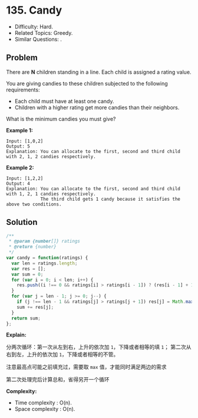 # 135. Candy

- Difficulty: Hard.
- Related Topics: Greedy.
- Similar Questions: .

## Problem

There are **N** children standing in a line. Each child is assigned a rating value.

You are giving candies to these children subjected to the following requirements:

- Each child must have at least one candy.
- Children with a higher rating get more candies than their neighbors.

What is the minimum candies you must give?

**Example 1:**

```
Input: [1,0,2]
Output: 5
Explanation: You can allocate to the first, second and third child with 2, 1, 2 candies respectively.
```

**Example 2:**

```
Input: [1,2,2]
Output: 4
Explanation: You can allocate to the first, second and third child with 1, 2, 1 candies respectively.
             The third child gets 1 candy because it satisfies the above two conditions.
```

## Solution

```javascript
/**
 * @param {number[]} ratings
 * @return {number}
 */
var candy = function(ratings) {
  var len = ratings.length;
  var res = [];
  var sum = 0;
  for (var i = 0; i < len; i++) {
    res.push((i !== 0 && ratings[i] > ratings[i - 1]) ? (res[i - 1] + 1) : 1);
  }
  for (var j = len - 1; j >= 0; j--) {
    if (j !== len - 1 && ratings[j] > ratings[j + 1]) res[j] = Math.max(res[j], res[j + 1] + 1);
    sum += res[j];
  }
  return sum;
};
```

**Explain:**

分两次循环：第一次从左到右，上升的依次加 `1`，下降或者相等的填 `1`； 第二次从右到左，上升的依次加 `1`，下降或者相等的不管。

注意最高点可能之前填充过，需要取 `max` 值，才能同时满足两边的需求

第二次处理完后计算总和，省得另开一个循环

**Complexity:**

* Time complexity : O(n).
* Space complexity : O(n).
